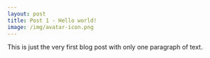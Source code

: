 ```yaml
---
layout: post
title: Post 1 - Hello world!
image: /img/avatar-icon.png
---
```


This is just the very first blog post with only one paragraph of text.
